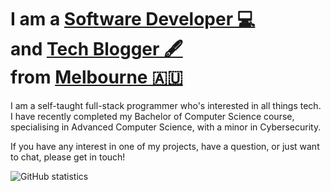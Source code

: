 # I am a [Software Developer 💻](https://gavindou.ch/)<br>and [Tech Blogger 🖋](https://gavindou.ch/blog)<br>from [Melbourne 🇦🇺](https://en.wikipedia.org/wiki/Melbourne)

I am a self-taught full-stack programmer who's interested in all things tech. I have recently completed my Bachelor of Computer Science course, specialising in Advanced Computer Science, with a minor in Cybersecurity.

If you have any interest in one of my projects, have a question, or just want to chat, please get in touch!

![GitHub statistics](https://github-readme-stats.vercel.app/api?username=coedice&count_private=true&show_icons=true&theme=radical)
